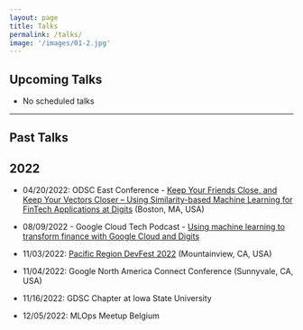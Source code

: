 ```yaml
---
layout: page
title: Talks
permalink: /talks/
image: '/images/01-2.jpg'
---
```


## Upcoming Talks

* No scheduled talks

***

## Past Talks

## 2022

* 04/20/2022: ODSC East Conference - [Keep Your Friends Close, and Keep Your Vectors Closer – Using Similarity-based Machine Learning for FinTech Applications at Digits](https://odsc.com/speakers/keep-your-friends-close-and-keep-your-vectors-closer-using-similarity-based-machine-learning-for-fintech-applications-at-digits/) (Boston, MA, USA)

* 08/09/2022 - Google Cloud Tech Podcast - [Using machine learning to transform finance with Google Cloud and Digits](https://www.youtube.com/watch?v=zSK3YFTgHhg)

* 11/03/2022: [Pacific Region DevFest 2022](https://gdg.community.dev/events/details/google-gdg-san-francisco-presents-pacific-region-devfest-2022/) (Mountainview, CA, USA)

* 11/04/2022: Google North America Connect Conference (Sunnyvale, CA, USA)

* 11/16/2022: GDSC Chapter at Iowa State University

* 12/05/2022: MLOps Meetup Belgium

<!-- ## 2021


## 2020


## 2019


## 2018


## 2017 -->
